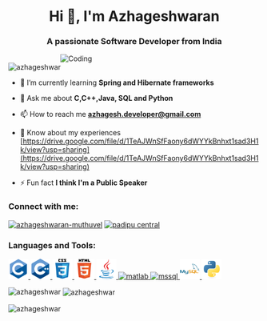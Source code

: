 
<h1 align="center">Hi 👋, I'm Azhageshwaran</h1>
<h3 align="center">A passionate Software Developer from India</h3>
<img align="right" alt="Coding" width="400" src="https://cdn.dribbble.com/users/1162077/screenshots/3848914/programmer.gif">
<p align="left"> <img src="https://komarev.com/ghpvc/?username=azhageshwar&label=Profile%20views&color=0e75b6&style=flat" alt="azhageshwar" /> </p>

- 🌱 I’m currently learning **Spring and Hibernate frameworks**

- 💬 Ask me about **C,C++,Java, SQL and Python**

- 📫 How to reach me **azhagesh.developer@gmail.com**

- 📄 Know about my experiences [https://drive.google.com/file/d/1TeAJWnSfFaony6dWYYkBnhxt1sad3H1k/view?usp=sharing](https://drive.google.com/file/d/1TeAJWnSfFaony6dWYYkBnhxt1sad3H1k/view?usp=sharing)

- ⚡ Fun fact **I think I'm a Public Speaker**

<h3 align="left">Connect with me:</h3>
<p align="left">
<a href="https://linkedin.com/in/azhageshwaran-muthuvel" target="blank"><img align="center" src="https://raw.githubusercontent.com/rahuldkjain/github-profile-readme-generator/master/src/images/icons/Social/linked-in-alt.svg" alt="azhageshwaran-muthuvel" height="30" width="40" /></a>
<a href="https://www.youtube.com/c/padipu central" target="blank"><img align="center" src="https://raw.githubusercontent.com/rahuldkjain/github-profile-readme-generator/master/src/images/icons/Social/youtube.svg" alt="padipu central" height="30" width="40" /></a>
</p>

<h3 align="left">Languages and Tools:</h3>
<p align="left"> <a href="https://www.cprogramming.com/" target="_blank" rel="noreferrer"> <img src="https://raw.githubusercontent.com/devicons/devicon/master/icons/c/c-original.svg" alt="c" width="40" height="40"/> </a> <a href="https://www.w3schools.com/cpp/" target="_blank" rel="noreferrer"> <img src="https://raw.githubusercontent.com/devicons/devicon/master/icons/cplusplus/cplusplus-original.svg" alt="cplusplus" width="40" height="40"/> </a> <a href="https://www.w3schools.com/css/" target="_blank" rel="noreferrer"> <img src="https://raw.githubusercontent.com/devicons/devicon/master/icons/css3/css3-original-wordmark.svg" alt="css3" width="40" height="40"/> </a> <a href="https://www.w3.org/html/" target="_blank" rel="noreferrer"> <img src="https://raw.githubusercontent.com/devicons/devicon/master/icons/html5/html5-original-wordmark.svg" alt="html5" width="40" height="40"/> </a> <a href="https://www.java.com" target="_blank" rel="noreferrer"> <img src="https://raw.githubusercontent.com/devicons/devicon/master/icons/java/java-original.svg" alt="java" width="40" height="40"/> </a> <a href="https://www.mathworks.com/" target="_blank" rel="noreferrer"> <img src="https://upload.wikimedia.org/wikipedia/commons/2/21/Matlab_Logo.png" alt="matlab" width="40" height="40"/> </a> <a href="https://www.microsoft.com/en-us/sql-server" target="_blank" rel="noreferrer"> <img src="https://www.svgrepo.com/show/303229/microsoft-sql-server-logo.svg" alt="mssql" width="40" height="40"/> </a> <a href="https://www.mysql.com/" target="_blank" rel="noreferrer"> <img src="https://raw.githubusercontent.com/devicons/devicon/master/icons/mysql/mysql-original-wordmark.svg" alt="mysql" width="40" height="40"/> </a> <a href="https://www.python.org" target="_blank" rel="noreferrer"> <img src="https://raw.githubusercontent.com/devicons/devicon/master/icons/python/python-original.svg" alt="python" width="40" height="40"/> </a> </p>

<p><img align="left" src="https://github-readme-stats.vercel.app/api/top-langs?username=azhageshwar&show_icons=true&locale=en&layout=compact" alt="azhageshwar" /></p>

<p>&nbsp;<img align="center" src="https://github-readme-stats.vercel.app/api?username=azhageshwar&show_icons=true&locale=en" alt="azhageshwar" /></p>

<p><img align="center" src="https://github-readme-streak-stats.herokuapp.com/?user=azhageshwar&" alt="azhageshwar" /></p>
